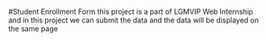 #Student Enrollment Form
this project is a part of LGMVIP Web Internship and in this project we can submit the data and the data will be displayed on the same page